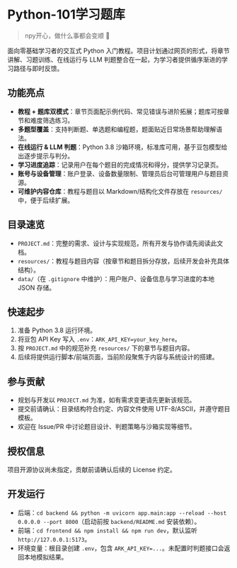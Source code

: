 # Python-101学习题库

> npy开心，做什么事都会变顺 🥰

面向零基础学习者的交互式 Python 入门教程。项目计划通过网页的形式，将章节讲解、习题训练、在线运行与 LLM 判题整合在一起，为学习者提供循序渐进的学习路径与即时反馈。

## 功能亮点
- **教程 + 题库双模式**：章节页面配示例代码、常见错误与进阶拓展；题库可按章节和难度筛选练习。
- **多题型覆盖**：支持判断题、单选题和编程题，题面贴近日常场景帮助理解语法。
- **在线运行 & LLM 判题**：Python 3.8 沙箱环境，标准库可用，基于豆包模型给出逐步提示与判分。
- **学习进度追踪**：记录用户在每个题目的完成情况和得分，提供学习记录页。
- **账号与设备管理**：账户登录、设备数量限制、管理员后台可管理用户与题目资源。
- **可维护内容仓库**：教程与题目以 Markdown/结构化文件存放在 `resources/` 中，便于后续扩展。

## 目录速览
- `PROJECT.md`：完整的需求、设计与实现规范，所有开发与协作请先阅读此文档。
- `resources/`：教程与题目内容（按章节和题目拆分存放，后续开发会补充具体结构）。
- `data/`（在 `.gitignore` 中维护）：用户账户、设备信息与学习进度的本地 JSON 存储。

## 快速起步
1. 准备 Python 3.8 运行环境。
2. 将豆包 API Key 写入 `.env`：`ARK_API_KEY=your_key_here`。
3. 按 `PROJECT.md` 中的规范补充 `resources/` 下的章节与题目内容。
4. 后续将提供运行脚本/前端页面，当前阶段聚焦于内容与系统设计的搭建。

## 参与贡献
- 规划与开发以 `PROJECT.md` 为准，如有需求变更请先更新该规范。
- 提交前请确认：目录结构符合约定、内容文件使用 UTF-8/ASCII，并遵守题目模板。
- 欢迎在 Issue/PR 中讨论题目设计、判题策略与沙箱实现等细节。

## 授权信息
项目开源协议尚未指定，贡献前请确认后续的 License 约定。

## 开发运行
- 后端：`cd backend && python -m uvicorn app.main:app --reload --host 0.0.0.0 --port 8000`（启动前按 `backend/README.md` 安装依赖）。
- 前端：`cd frontend && npm install && npm run dev`，默认监听 `http://127.0.0.1:5173`。
- 环境变量：根目录创建 `.env`，包含 `ARK_API_KEY=...`。未配置时判题接口会返回本地模拟结果。

